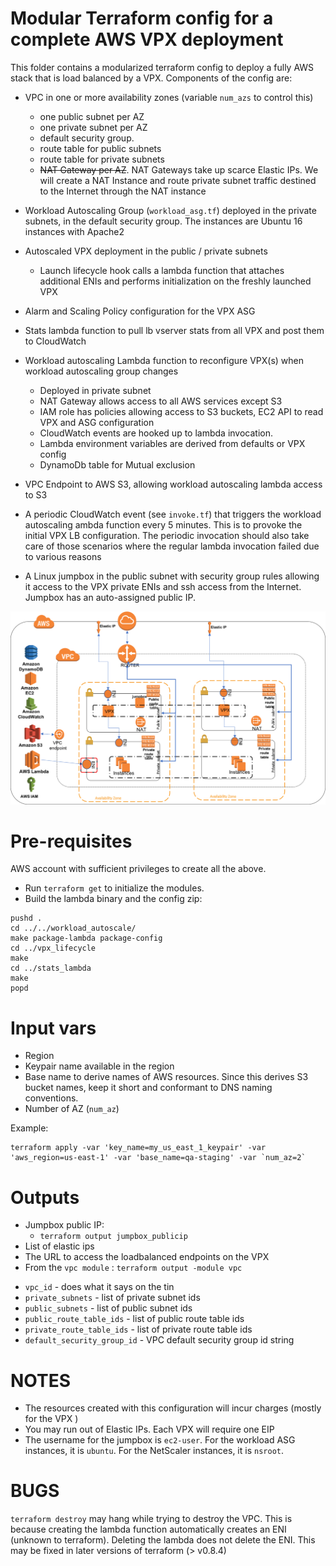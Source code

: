 # Modular Terraform config for a complete AWS VPX deployment
This folder contains a modularized terraform config to deploy a fully AWS stack that is load balanced by a VPX.
Components of the config are:

* VPC in one or more availability zones (variable `num_azs` to control this)
    - one public subnet per AZ
    - one private subnet  per AZ
    - default security group. 
    - route table for public subnets
    - route table for private subnets
    - ~~NAT Gateway per AZ~~. NAT Gateways take up scarce Elastic IPs. We will create a NAT Instance and route private subnet traffic destined to the Internet through the NAT instance

* Workload Autoscaling Group (`workload_asg.tf`) deployed in the private subnets, in the default security group. The instances are Ubuntu 16 instances with Apache2
* Autoscaled VPX deployment in the public / private subnets 
    - Launch lifecycle hook calls a lambda function that attaches additional ENIs and performs initialization on the freshly launched VPX
* Alarm and Scaling Policy configuration for the VPX ASG
* Stats lambda function to pull lb vserver stats from all VPX and post them to CloudWatch
* Workload autoscaling Lambda function to reconfigure  VPX(s) when workload autoscaling group changes
	- Deployed in private subnet 
	- NAT Gateway allows access to all AWS services except S3
	- IAM role has policies allowing access to S3 buckets, EC2 API to read VPX and ASG configuration
	- CloudWatch events are hooked up to lambda invocation.
	- Lambda environment variables are derived from defaults or VPX config
	- DynamoDb table for Mutual exclusion
* VPC Endpoint to AWS S3, allowing workload autoscaling lambda access to S3
* A periodic CloudWatch event (see `invoke.tf`) that triggers the workload autoscaling ambda function every 5 minutes. This is to provoke the initial VPX LB configuration.  The periodic invocation should also take care of those scenarios where the regular lambda invocation failed due to various reasons 
* A Linux jumpbox in the public subnet with security group rules allowing it access to the VPX private ENIs and ssh access from the Internet. Jumpbox has an auto-assigned public IP.

<img src="../../docs/vpx_autoscale.png" width="720"/>

# Pre-requisites
AWS account with sufficient privileges to create all the above. 
* Run `terraform get` to initialize the modules.
* Build the lambda binary and the config zip:


```
pushd .
cd ../../workload_autoscale/
make package-lambda package-config
cd ../vpx_lifecycle
make
cd ../stats_lambda
make
popd

```

# Input vars
* Region
* Keypair name available in the region 
* Base name to derive names of AWS resources. Since this derives S3 bucket names, keep it short and conformant to DNS naming conventions.
* Number of AZ (`num_az`)

Example:
```
terraform apply -var 'key_name=my_us_east_1_keypair' -var 'aws_region=us-east-1' -var 'base_name=qa-staging' -var `num_az=2`
```

# Outputs
* Jumpbox public IP:
  - `terraform output jumpbox_publicip`
* List of elastic ips
* The URL to access the loadbalanced endpoints on the VPX
* From the `vpc module` : `terraform output -module vpc`
 - `vpc_id` - does what it says on the tin
 - `private_subnets` - list of private subnet ids
 - `public_subnets` - list of public subnet ids
 - `public_route_table_ids` - list of public route table ids
 - `private_route_table_ids` - list of private route table ids
 - `default_security_group_id` - VPC default security group id string


# NOTES
* The resources created with this configuration will incur charges (mostly for the VPX )
* You may run out of Elastic IPs. Each VPX will require one EIP
* The username for the jumpbox is `ec2-user`. For the workload ASG instances, it is `ubuntu`. For the NetScaler instances, it is `nsroot`.

# BUGS
`terraform destroy` may hang while trying to destroy the VPC. This is because creating the lambda function automatically creates an ENI (unknown to terraform). Deleting the lambda does not delete the ENI. This may be fixed in later versions of terraform (> v0.8.4)
